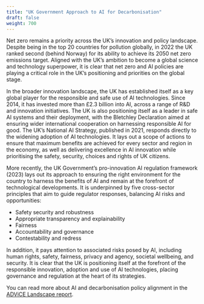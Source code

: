 ```yaml
---
title: "UK Government Approach to AI for Decarbonisation"
draft: false
weight: 700
---
```


Net zero remains a priority across the UK’s innovation and policy landscape. Despite being in the top 20 countries for pollution globally, in 2022 the UK ranked second (behind Norway) for its ability to achieve its 2050 net zero emissions target. Aligned with the UK’s ambition to become a global science and technology superpower, it is clear that net zero and AI policies are playing a critical role in the UK’s positioning and priorities on the global stage. 

In the broader innovation landscape, the UK has established itself as a key global player for the responsible and safe use of AI technologies. Since 2014, it has invested more than £2.3 billion into AI, across a range of R&D and innovation initiatives. The UK is also positioning itself as a leader in safe AI systems and their deployment, with the Bletchley Declaration aimed at ensuring wider international cooperation on harnessing responsible AI for good. The UK’s National AI Strategy, published in 2021, responds directly to the widening adoption of AI technologies. It lays out a scope of actions to ensure that maximum benefits are achieved for every sector and region in the economy, as well as delivering excellence in AI innovation while prioritising the safety, security, choices and rights of UK citizens.

More recently, the UK Government’s pro-innovation AI regulation framework (2023) lays out its approach to ensuring the right environment for the country to harness the benefits of AI and remain at the forefront of technological developments. It is underpinned by five cross-sector principles that aim to guide regulator responses, balancing AI risks and opportunities: 
- Safety security and robustness
- Appropriate transparency and explainability
- Fairness
- Accountability and governance
- Contestability and redress 

In addition, it pays attention to associated risks posed by AI, including human rights, safety, fairness, privacy and agency, societal wellbeing, and security. It is clear that the UK is positioning itself at the forefront of the responsible innovation, adoption and use of AI technologies, placing governance and regulation at the heart of its strategies. 

You can read more about AI and decarbonisation policy alignment in the [ADViCE Landscape report](https://www.turing.ac.uk/sites/default/files/2023-12/advice_-_ai_for_decarbonisation_ecosystem.pdf).
